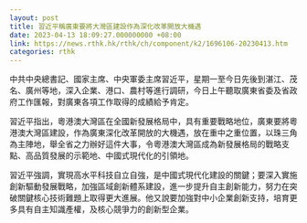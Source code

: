 ```yaml
---
layout: post
title: 習近平稱廣東要將大灣區建設作為深化改革開放大機遇
date: 2023-04-13 18:09:27.000000000 +08:00
link: https://news.rthk.hk/rthk/ch/component/k2/1696106-20230413.htm
categories: rthk
---
```


中共中央總書記、國家主席、中央軍委主席習近平，星期一至今日先後到湛江、茂名、廣州等地，深入企業、港口、農村等進行調研，今日上午聽取廣東省委及省政府工作匯報，對廣東各項工作取得的成績給予肯定。

習近平指出，粵港澳大灣區在全國新發展格局中，具有重要戰略地位，廣東要將粵港澳大灣區建設，作為廣東深化改革開放的大機遇，放在重中之重位置，以珠三角為主陣地，舉全省之力辦好這件大事，令粵港澳大灣區成為新發展格局的戰略支點、高品質發展的示範地、中國式現代化的引領地。

習近平強調，實現高水平科技自立自強，是中國式現代化建設的關鍵；要深入實施創新驅動發展戰略，加強區域創新體系建設，進一步提升自主創新能力，努力在突破關鍵核心技術難題上取得更大進展。他又說要加強對中小企業創新支持，培育更多具有自主知識產權，及核心競爭力的創新型企業。
